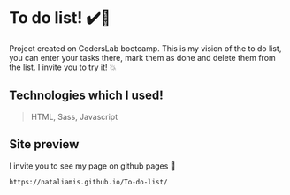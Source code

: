# To do list! :heavy_check_mark::pushpin:
Project created on CodersLab bootcamp. This is my vision of the to do list,
you can enter your tasks there, mark them as done and delete them from the list. 
I invite you to try it! :boom:

## Technologies which I used!
> HTML, Sass, Javascript

## Site preview
I invite you to see my page on github pages :open_hands:
```shell
https://nataliamis.github.io/To-do-list/
```
